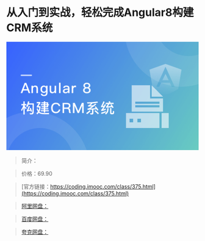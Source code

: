 # 从入门到实战，轻松完成Angular8构建CRM系统

![img](../../assets/5fce0a6909017ab805400304.png)

> 简介：

> 价格：69.90

> [官方链接：https://coding.imooc.com/class/375.html](https://coding.imooc.com/class/375.html)

> [阿里网盘：]()

> [百度网盘：]()

> [夸克网盘：]()
